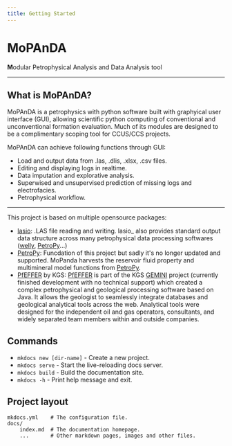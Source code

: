 ```yaml
---
title: Getting Started
---
```


# **MoPAnDA** 

**M**odular Petrophysical Analysis and Data Analysis tool

---
## **What is MoPAnDA**?

MoPAnDA is a petrophysics with python software built with graphyical user interface (GUI), allowing scientific python computing of conventional and unconventional formation evaluation. 
Much of its modules are designed to be a complimentary scoping tool for CCUS/CCS projects.

MoPAnDA can achieve following functions through GUI:

- Load and output data from .las, .dlis, .xlsx, .csv files.
- Editing and displaying logs in realtime.
- Data imputation and explorative analysis.
- Superwised and unsupervised prediction of missing logs and electrofacies.
- Petrophysical workflow. 

---

This project is based on multiple opensource packages:

* [lasio]: .LAS file reading and writing. lasio_ also provides standard output data structure across many petrophysical data processing softwares ([welly], [PetroPy]...)
* [PetroPy]: Funcdation of this project but sadly it's no longer updated and supported. MoPanda harvests the reservoir fluid property and multimineral model functions from [PetroPy].
* [PfEFFER] by KGS: [PfEFFER] is part of the KGS [GEMINI] project (currently finished development with no technical support) which created a complex petrophysical and geological processing software based on Java. It allows the geologist to seamlessly integrate databases and geological analytical tools across the web. Analytical tools were designed for the independent oil and gas operators, consultants, and widely separated team members within and outside companies.



## Commands

* `mkdocs new [dir-name]` - Create a new project.
* `mkdocs serve` - Start the live-reloading docs server.
* `mkdocs build` - Build the documentation site.
* `mkdocs -h` - Print help message and exit.

## Project layout

    mkdocs.yml    # The configuration file.
    docs/
        index.md  # The documentation homepage.
        ...       # Other markdown pages, images and other files.



[lasio]: https://github.com/kinverarity1/lasio
[PetroPy]: https://github.com/toddheitmann/petropy
[welly]: https://github.com/agilescientific/welly
[PfEFFER]: https://www.kgs.ku.edu/software/PfEFFER-java/index.html
[GEMINI]: https://www.kgs.ku.edu/Gemini/Tools/Tools.html